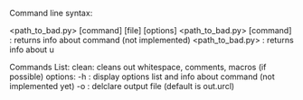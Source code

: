 Command line syntax:

<path_to_bad.py> [command] [file] [options]
<path_to_bad.py> [command] : returns info about command (not implemented)
<path_to_bad.py> : returns info about u



Commands List:
    clean: cleans out whitespace, comments, macros (if possible)
        options:
        -h : display options list and info about command (not implemented yet)
        -o <path> : delclare output file (default is out.urcl)
